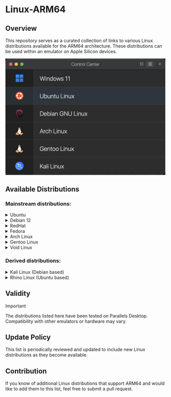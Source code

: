 # Linux-ARM64

## Overview
This repository serves as a curated collection of links to various Linux distributions available for the ARM64 architecture. These distributions can be used within an emulator on Apple Silicon devices.

<img src="https://raw.githubusercontent.com/AliShahabzadeh/Linux-ARM64/main/src/Screenshots/Header.png" width="500" />

## Available Distributions

### Mainstream distributions:

<details>
  <summary>Ubuntu</summary>
  </br><p><b>Links:</b></p>
  <a href="https://ubuntu.com/download/server/arm" target="_blank">Ubuntu Server</a></br>
  </br><p><b>   Notes:</b></p>
  - To install Ubuntu Desktop, you must first install Ubuntu Server and then manually add the Ubuntu Desktop modules.
</details>

<details>
  <summary>Debian 12</summary>
  </br><p><b>Links:</b></p>
  <a href="https://cdimage.debian.org/debian-cd/current/arm64/iso-cd/" target="_blank">Debian 12 - Net Install</a></br>
  <a href="https://cdimage.debian.org/debian-cd/current/arm64/iso-dvd/" target="_blank">Debian 12 - DVD</a></br>
  </br><p><b>Notes:</b></p>
  - When using the Net Install .iso file, the network driver may not be recognized in Parallels Desktop.</br>
  - To prevent this issue, it is recommended to use the DVD .iso file instead.
</details>

<details>
  <summary>RedHat</summary>
  </br><p><b>Links:</b></p>
  <a href="https://www.redhat.com/en/technologies/linux-platforms/enterprise-linux/arm/trial" target="_blank">RedHat Enterprise Linux for ARM64</a></br>
  </br><p><b>Notes:</b></p>
  - The ARM64 version of RedHat is not considered part of the Developer program for this project to be available for free.</br>
  - The trial period lasts for 60 days.
</details>

<details>
  <summary>Fedora</summary>
  </br><p><b>Links:</b></p>
  <a href="https://alt.fedoraproject.org/alt/" target="_blank">Fedora Alternative Architectures</a></br>
  </br><p><b>Notes:</b></p>
  - The version to download is called 'Everything' which provides a .iso file.
</details>

<details>
  <summary>Arch Linux</summary>
  </br><p><b>Links:</b></p>
  <a href="https://release.archboot.com/aarch64/latest/iso/" target="_blank">ArchBoot</a></br>
  </br><p><b>Notes:</b></p>
  - Installation is performed using ArchBoot.</br>
  - ArchBoot does not support `archinstall`
</details>

<details>
  <summary>Gentoo Linux</summary>
  </br><p><b>Links:</b></p>
  <a href="https://www.gentoo.org/downloads/" target="_blank">Gentoo</a></br>
</details>

<details>
  <summary>Void Linux</summary>
  </br><p><b>Links:</b></p>
  <a href="https://voidlinux.org/download/#arm%20platforms" target="_blank">Void Linux</a></br>
  </br><p><b>Notes:</b></p>
  - The related section to download the .iso file is 'apple silicon (asahi)'.</br>
  - The ARM64 version of Void Linux is designed to be used primarily with Asahi which means as a separate partition on your system.
</details>

### Derived distributions:

<details>
  <summary>Kali Linux (Debian based)</summary>
  </br><p><b>Links:</b></p>
  <a href="https://www.kali.org" target="_blank">Kali Linux</a></br>
</details>

<details>
  <summary>Rhino Linux (Ubuntu based)</summary>
  </br><p><b>Links:</b></p>
  <a href="https://rhinolinux.org/download" target="_blank">Rhino Linux</a></br>
</details>

## Validity
> [!IMPORTANT]
> The distributions listed here have been tested on Parallels Desktop. Compatibility with other emulators or hardware may vary.

## Update Policy
This list is periodically reviewed and updated to include new Linux distributions as they become available.

## Contribution
If you know of additional Linux distributions that support ARM64 and would like to add them to this list, feel free to submit a pull request.
